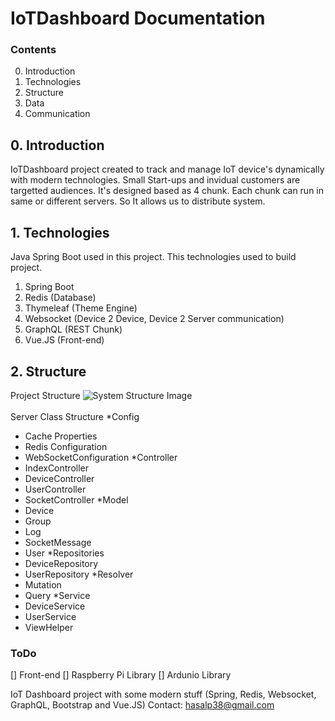 # IoTDashboard Documentation
### Contents
0. Introduction
1. Technologies
2. Structure
3. Data
4. Communication

## 0. Introduction
IoTDashboard project created to track and manage IoT device's dynamically with modern technologies. Small Start-ups and invidual customers are targetted audiences.
It's designed based as 4 chunk. Each chunk can run in same or different servers. So It allows us to distribute system.
## 1. Technologies
Java Spring Boot used in this project. This technologies used to build project.
1. Spring Boot
2. Redis (Database)
3. Thymeleaf (Theme Engine)
4. Websocket (Device 2 Device, Device 2 Server communication)
5. GraphQL (REST Chunk)
6. Vue.JS (Front-end)
## 2. Structure
Project Structure
![System Structure Image](https://hasanalpzengin.com/image/cover_images/1-6a158dd7f1a5a41791b4dc5de9c82189.jpg)
\
\
Server Class Structure
*Config
- Cache Properties
- Redis Configuration
- WebSocketConfiguration
*Controller
- IndexController
- DeviceController
- UserController
- SocketController
*Model
- Device
- Group
- Log
- SocketMessage
- User
*Repositories
- DeviceRepository
- UserRepository
*Resolver
- Mutation
- Query
*Service
- DeviceService
- UserService
- ViewHelper
### ToDo
[] Front-end
[] Raspberry Pi Library
[] Ardunio Library

IoT Dashboard project with some modern stuff (Spring, Redis, Websocket, GraphQL, Bootstrap and Vue.JS)
Contact: hasalp38@gmail.com
